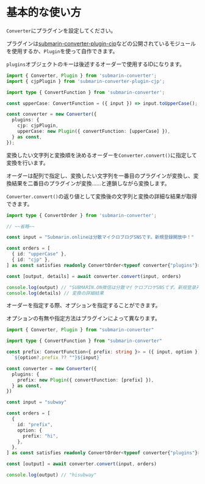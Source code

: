 # 基本的な使い方

`Converter`にプラグインを設定してください。

プラグインは[submarin-converter-plugin-cjp](https://github.com/souhait0614/submarin-converter-plugin-cjp)などの公開されているモジュールを使用するか、`Plugin`を使って自作できます。

`plugins`オブジェクトのキーは後述するオーダーで使用するIDになります。
<!-- TODO: あとで公開プラグイン一覧を作成してここにリンクを貼る -->

```typescript
import { Converter, Plugin } from 'submarin-converter';
import { cjpPlugin } from 'submarin-converter-plugin-cjp';

import type { ConvertFunction } from 'submarin-converter';

const upperCase: ConvertFunction = ({ input }) => input.toUpperCase();

const converter = new Converter({
  plugins: {
    cjp: cjpPlugin,
    upperCase: new Plugin({ convertFunction: [upperCase] }),
  } as const,
});
```

変換したい文字列と変換順を決めるオーダーを`Converter.convert()`に指定して変換を行います。

オーダーは配列で指定し、変換したい文字列を一番目のプラグインが変換し、変換結果を二番目のプラグインが変換……と連鎖しながら変換します。

`Converter.convert()`の返り値として変換後の文字列と変換の詳細な結果が取得できます。

```typescript
import type { ConvertOrder } from 'submarin-converter';

// ~~省略~~

const input = "Submarin.onlineは分散マイクロブログSNSです。新規登録開放中！"

const orders = [
  { id: "upperCase" },
  { id: "cjp" },
] as const satisfies readonly ConvertOrder<typeof converter{"plugins"}>[]

const [output, details] = await converter.convert(input, orders)

console.log(output) // "SUBMARIN.ON微信は分散マ亻ケロブロゲSNSてず。新规登录开放中！"
console.log(details) // 変換の詳細結果
```

オーダーを指定する際、オプションを指定することができます。

オプションの有無や指定方法はプラグインによって異なります。

```typescript
import { Converter, Plugin } from "submarin-converter"

import type { ConvertFunction } from "submarin-converter"

const prefix: ConvertFunction<{ prefix: string }> = ({ input, option }) =>
  `${option?.prefix ?? ""}${input}`

const converter = new Converter({
  plugins: {
    prefix: new Plugin({ convertFunction: [prefix] }),
  } as const,
})

const input = "subway"

const orders = [
  {
    id: "prefix",
    option: {
      prefix: "hi",
    },
  },
] as const satisfies readonly ConvertOrder<typeof converter{"plugins"}>[]

const [output] = await converter.convert(input, orders)

console.log(output) // "hisubway"
```

